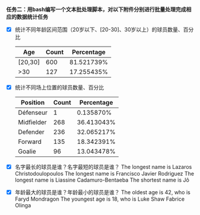 **任务二：用bash编写一个文本批处理脚本，对以下附件分别进行批量处理完成相应的数据统计任务**
- [x] 统计不同年龄区间范围（20岁以下、[20-30]、30岁以上）的球员数量、百分比

    |Age|     Count|   Percentage|
    |--|--|--|
    |[20,30] |600 |    81.521739%|
    |>30  |   127   |  17.255435%|

- [x] 统计不同场上位置的球员数量、百分比

    |Position   | Count  | Percentage|
    |--|--|--|
    |Défenseur |  1 |      0.135870%|
    |Midfielder  | 268  |   36.413043%|
    |Defender |  236  |   32.065217%|
    | Forward  | 135 |    18.342391%|
    |  Goalie  | 96 |     13.043478%|
- [x] 名字最长的球员是谁？名字最短的球员是谁？
  The longest name is Lazaros Christodoulopoulos
    The longest name is Francisco Javier Rodriguez
    The longest name is Liassine Cadamuro-Bentaeba
The shortest name is Jô
- [x] 年龄最大的球员是谁？年龄最小的球员是谁？
  The oldest age is 42, who is
Faryd Mondragon
The youngest age is 18, who is
Luke Shaw
Fabrice Olinga
